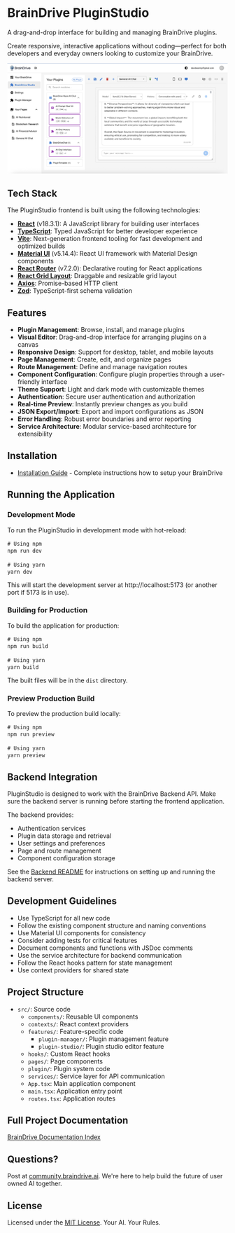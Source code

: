 # BrainDrive PluginStudio

A drag-and-drop interface for building and managing BrainDrive plugins. 

Create responsive, interactive applications without coding—perfect for both developers and everyday owners looking to customize your BrainDrive.

![BrainDrive Studio](https://github.com/BrainDriveAI/BrainDrive/blob/main/images/Page%20Builder%20Screenshot.png)

## Tech Stack

The PluginStudio frontend is built using the following technologies:

- **[React](https://reactjs.org/)** (v18.3.1): A JavaScript library for building user interfaces
- **[TypeScript](https://www.typescriptlang.org/)**: Typed JavaScript for better developer experience
- **[Vite](https://vitejs.dev/)**: Next-generation frontend tooling for fast development and optimized builds
- **[Material UI](https://mui.com/)** (v5.14.4): React UI framework with Material Design components
- **[React Router](https://reactrouter.com/)** (v7.2.0): Declarative routing for React applications
- **[React Grid Layout](https://github.com/react-grid-layout/react-grid-layout)**: Draggable and resizable grid layout
- **[Axios](https://axios-http.com/)**: Promise-based HTTP client
- **[Zod](https://zod.dev/)**: TypeScript-first schema validation

## Features

- **Plugin Management**: Browse, install, and manage plugins
- **Visual Editor**: Drag-and-drop interface for arranging plugins on a canvas
- **Responsive Design**: Support for desktop, tablet, and mobile layouts
- **Page Management**: Create, edit, and organize pages
- **Route Management**: Define and manage navigation routes
- **Component Configuration**: Configure plugin properties through a user-friendly interface
- **Theme Support**: Light and dark mode with customizable themes
- **Authentication**: Secure user authentication and authorization
- **Real-time Preview**: Instantly preview changes as you build
- **JSON Export/Import**: Export and import configurations as JSON
- **Error Handling**: Robust error boundaries and error reporting
- **Service Architecture**: Modular service-based architecture for extensibility

## Installation

- [Installation Guide](../INSTALL.md) - Complete instructions how to setup your BrainDrive

## Running the Application

### Development Mode

To run the PluginStudio in development mode with hot-reload:

```
# Using npm
npm run dev

# Using yarn
yarn dev
```

This will start the development server at http://localhost:5173 (or another port if 5173 is in use).

### Building for Production

To build the application for production:

```
# Using npm
npm run build

# Using yarn
yarn build
```

The built files will be in the `dist` directory.

### Preview Production Build

To preview the production build locally:

```
# Using npm
npm run preview

# Using yarn
yarn preview
```

## Backend Integration

PluginStudio is designed to work with the BrainDrive Backend API. Make sure the backend server is running before starting the frontend application.

The backend provides:
- Authentication services
- Plugin data storage and retrieval
- User settings and preferences
- Page and route management
- Component configuration storage

See the [Backend README](../backend/README.md) for instructions on setting up and running the backend server.

## Development Guidelines

- Use TypeScript for all new code
- Follow the existing component structure and naming conventions
- Use Material UI components for consistency
- Consider adding tests for critical features
- Document components and functions with JSDoc comments
- Use the service architecture for backend communication
- Follow the React hooks pattern for state management
- Use context providers for shared state

## Project Structure

- `src/`: Source code
  - `components/`: Reusable UI components
  - `contexts/`: React context providers
  - `features/`: Feature-specific code
    - `plugin-manager/`: Plugin management feature
    - `plugin-studio/`: Plugin studio editor feature
  - `hooks/`: Custom React hooks
  - `pages/`: Page components
  - `plugin/`: Plugin system code
  - `services/`: Service layer for API communication
  - `App.tsx`: Main application component
  - `main.tsx`: Application entry point
  - `routes.tsx`: Application routes

 ## Full Project Documentation

 [BrainDrive Documentation Index](DOCUMENTATION_INDEX)

 ## Questions? 

 Post at [community.braindrive.ai](https://community.braindrive.ai). We're here to help build the future of user owned AI together. 

## License

Licensed under the [MIT License](LICENSE). Your AI. Your Rules.
